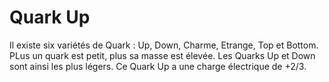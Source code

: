 # Quark Up

Il existe six variétés de Quark : Up, Down, Charme, Etrange, Top et Bottom. PLus
un quark est petit, plus sa masse est élevée. Les Quarks Up et Down sont ainsi
les plus légers. Ce Quark Up a une charge électrique de +2/3.
